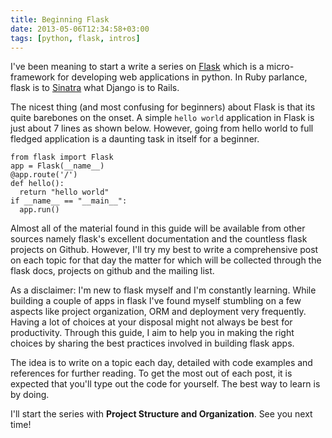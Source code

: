 ```yaml
---
title: Beginning Flask
date: 2013-05-06T12:34:58+03:00
tags: [python, flask, intros]
---
```


I've been meaning to start a write a series on [Flask](http://flask.pooco.org) which is a micro-framework for developing web applications in python. In Ruby parlance, flask is to [Sinatra](http://www.sinatrarb.com/) what Django is to Rails.

The nicest thing (and most confusing for beginners) about Flask is that its quite barebones on the onset. A simple `hello world` application in Flask is just about 7 lines as shown below. However, going from hello world to full fledged application is a daunting task in itself for a beginner.

```
from flask import Flask
app = Flask(__name__)
@app.route('/')
def hello():
  return "hello world"
if __name__ == "__main__":
  app.run()
```

Almost all of the material found in this guide will be available from other sources namely flask's excellent documentation and the countless flask projects on Github. However, I'll try my best to write a comprehensive post on each topic for that day the matter for which will be collected through the flask docs, projects on github and the mailing list.

As a disclaimer: I'm new to flask myself and I'm constantly learning. While building a couple of apps in flask I've found myself stumbling on a few aspects like project organization, ORM and deployment very frequently. Having a lot of choices at your disposal might not always be best for productivity. Through this guide, I aim to help you in making the right choices by sharing the best practices involved in building flask apps.

The idea is to write on a topic each day, detailed with code examples
and references for further reading. To get the most out of each post, it
is expected that you'll type out the code for yourself. The best way to
learn is by doing.

I'll start the series with **Project Structure and Organization**. See you next time!
